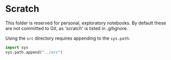 # Scratch

This folder is reserved for personal, exploratory notebooks.
By default these are not committed to Git, as 'scratch' is listed in .gitignore.

Using the `src` directory requires appending to the `sys.path`:

```python
import sys
sys.path.append("../src")
```